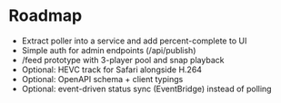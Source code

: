 # Roadmap

- Extract poller into a service and add percent-complete to UI
- Simple auth for admin endpoints (/api/publish)
- /feed prototype with 3-player pool and snap playback
- Optional: HEVC track for Safari alongside H.264
- Optional: OpenAPI schema + client typings
- Optional: event-driven status sync (EventBridge) instead of polling
